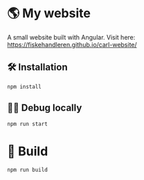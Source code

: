 # 🌎 My website
A small website built with Angular. Visit here: https://fiskehandleren.github.io/carl-website/

## 🛠 Installation

```
npm install
```
## 🕵️‍♂️ Debug locally
```
npm run start
```

# 🔨 Build 
```
npm run build
```

